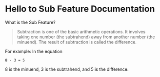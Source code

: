 # Hello to Sub Feature Documentation
What is the Sub Feature?
>Subtraction is one of the basic arithmetic operations. It involves taking one number (the subtrahend) away from another number (the minuend). The result of subtraction is called the difference.

For example:
In the equation
```
8 - 3 = 5
```
8 is the minuend, 3 is the subtrahend, and 5 is the difference.

